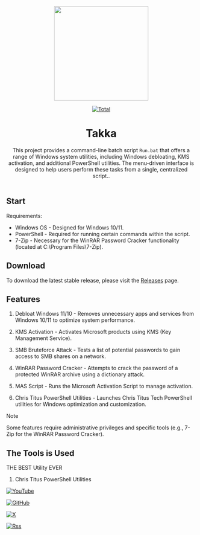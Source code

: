 <div align="center">
  <img src="file:///C:/Users/Nahh/Downloads/DALL·E%202024-10-30%2012.40.48%20-%20A%20high-resolution%20image%20with%20the%20text%20'Takka'%20in%20a%20simple,%20normal%20font%20style%20and%20a%20white%20color.%20The%20background%20is%20a%20clean,%20minimalistic%20black%20and%20whit.webp" height="250" />

[![Total](https://shields.io/github/downloads/rhunk/SnapEnhance/total?logo=Bookmeter&label=Downloads&logoColor=Green&color=Green)]([https://github.com/rhunk/snapenhance/releases](https://github.com/Nahh2/Takka/releases)) 

# Takka
This project provides a command-line batch script `Run.bat` that offers a range of Windows system utilities, including Windows debloating, KMS activation, and additional PowerShell utilities. The menu-driven interface is designed to help users perform these tasks from a single, centralized script..<br/><br/>
</div>

## Start
Requirements:
- Windows OS - Designed for Windows 10/11.
- PowerShell - Required for running certain commands within the script.
- 7-Zip - Necessary for the WinRAR Password Cracker functionality (located at C:\Program Files\7-Zip).


## Download
To download the latest stable release, please visit the [Releases](https://github.com/Nahh2/Takka/releases) page.<br/>


## Features
1. Debloat Windows 11/10 - Removes unnecessary apps and services from Windows 10/11 to optimize system performance.

3. KMS Activation - Activates Microsoft products using KMS (Key Management Service).

5. SMB Bruteforce Attack - Tests a list of potential passwords to gain access to SMB shares on a network.
 
7. WinRAR Password Cracker - Attempts to crack the password of a protected WinRAR archive using a dictionary attack.

9. MAS Script - Runs the Microsoft Activation Script to manage activation.

11. Chris Titus PowerShell Utilities - Launches Chris Titus Tech PowerShell utilities for Windows optimization and customization.



> [!Note]  
> Some features require administrative privileges and specific tools (e.g., 7-Zip for the WinRAR Password Cracker).

## The Tools is Used
THE BEST Utility EVER 
1. Chris Titus PowerShell Utilities

[![YouTube](https://img.shields.io/badge/YouTube-%23FF0000.svg?style=for-the-badge&logo=YouTube&logoColor=white)](https://www.youtube.com/@christitustech)

[![GitHub](https://img.shields.io/badge/github-%23121011.svg?style=for-the-badge&logo=github&logoColor=white)](https://github.com/ChrisTitusTech)

[![X](https://img.shields.io/badge/X-%23000000.svg?style=for-the-badge&logo=X&logoColor=white)](https://x.com/christitustech)

[![Rss](https://img.shields.io/badge/rss-F88900?style=for-the-badge&logo=rss&logoColor=white)](https://christitus.com/rss/)
